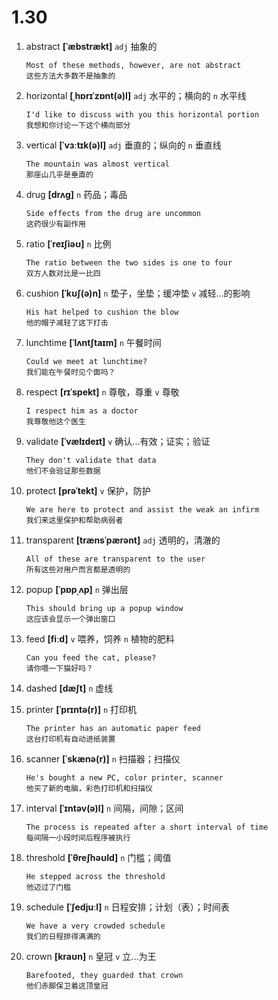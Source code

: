 # 1.30












1. abstract **[ˈæbstrækt]** `adj` 抽象的
    ```
    Most of these methods, however, are not abstract
    这些方法大多数不是抽象的
    ```

2. horizontal **[ˌhɒrɪˈzɒnt(ə)l]** `adj` 水平的；横向的 `n` 水平线
    ```
    I'd like to discuss with you this horizontal portion
    我想和你讨论一下这个横向部分
    ```

3. vertical **[ˈvɜːtɪk(ə)l]** `adj` 垂直的；纵向的 `n` 垂直线
    ```
    The mountain was almost vertical
    那座山几乎是垂直的
    ```

4. drug **[drʌɡ]** `n` 药品；毒品
    ```
    Side effects from the drug are uncommon
    这药很少有副作用
    ```

5. ratio **[ˈreɪʃiəʊ]** `n` 比例
    ```
    The ratio between the two sides is one to four
    双方人数对比是一比四
    ```

6. cushion **[ˈkʊʃ(ə)n]** `n` 垫子，坐垫；缓冲垫 `v` 减轻...的影响
    ```
    His hat helped to cushion the blow
    他的帽子减轻了这下打击
    ```

7. lunchtime **[ˈlʌntʃtaɪm]** `n` 午餐时间
    ```
    Could we meet at lunchtime?
    我们能在午餐时见个面吗？
    ```

8. respect **[rɪˈspekt]** `n` 尊敬，尊重 `v` 尊敬
    ```
    I respect him as a doctor
    我尊敬他这个医生
    ```

9. validate **[ˈvælɪdeɪt]** `v` 确认...有效；证实；验证
    ```
    They don't validate that data
    他们不会验证那些数据
    ```

10. protect **[prəˈtekt]** `v` 保护，防护
    ```
    We are here to protect and assist the weak an infirm
    我们来这里保护和帮助病弱者
    ```

11. transparent **[trænsˈpærənt]** `adj` 透明的，清澈的
    ```
    All of these are transparent to the user
    所有这些对用户而言都是透明的
    ```

12. popup **[ˈpɒpˌʌp]** `n` 弹出层
    ```
    This should bring up a popup window
    这应该会显示一个弹出窗口
    ```

13. feed **[fiːd]** `v` 喂养，饲养 `n` 植物的肥料
    ```
    Can you feed the cat, please?
    请你喂一下猫好吗？
    ```

14. dashed **[dæʃt]** `n` 虚线

15. printer **[ˈprɪntə(r)]** `n` 打印机
    ```
    The printer has an automatic paper feed
    这台打印机有自动进纸装置
    ```

16. scanner **[ˈskænə(r)]** `n` 扫描器；扫描仪
    ```
    He's bought a new PC, color printer, scanner
    他买了新的电脑，彩色打印机和扫描仪
    ```

17. interval **[ˈɪntəv(ə)l]** `n` 间隔，间隙；区间
    ```
    The process is repeated after a short interval of time
    每间隔一小段时间后程序被执行
    ```

18. threshold **[ˈθreʃhəʊld]** `n` 门槛；阈值
    ```
    He stepped across the threshold
    他迈过了门槛
    ```

19. schedule **[ˈʃedjuːl]** `n` 日程安排；计划（表）；时间表
    ```
    We have a very crowded schedule
    我们的日程排得满满的
    ```

20. crown **[kraʊn]** `n` 皇冠 `v` 立...为王
    ```
    Barefooted, they guarded that crown
    他们赤脚保卫着这顶皇冠
    ```
